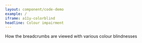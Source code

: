 ```yaml
---
layout: component/code-demo
example: /
iframe: a11y-colorblind
headline: Colour impairment
---
```



How the breadcrumbs are viewed with various colour blindnesses
